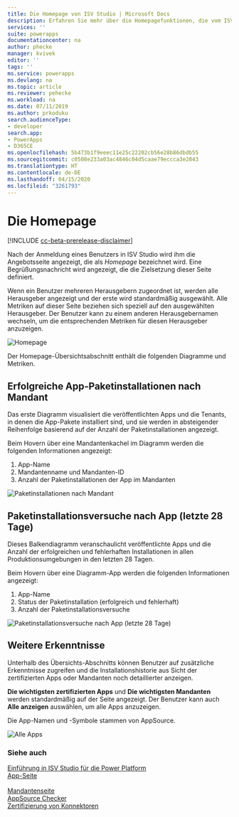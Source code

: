 ```yaml
---
title: Die Homepage von ISV Studio | Microsoft Docs
description: Erfahren Sie mehr über die Homepagefunktionen, die vom ISV Studio-Portal bereitgestellt werden.
services: ''
suite: powerapps
documentationcenter: na
author: phecke
manager: kvivek
editor: ''
tags: ''
ms.service: powerapps
ms.devlang: na
ms.topic: article
ms.reviewer: pehecke
ms.workload: na
ms.date: 07/11/2019
ms.author: prkoduku
search.audienceType:
- developer
search.app:
- PowerApps
- D365CE
ms.openlocfilehash: 5b473b1f9eeec11e25c22202cb56e28b86dbdb55
ms.sourcegitcommit: c0508e233a03ac4846c04d5caae79eccca3e2843
ms.translationtype: HT
ms.contentlocale: de-DE
ms.lasthandoff: 04/15/2020
ms.locfileid: "3261793"
---
```

# <a name="the-home-page"></a>Die Homepage

[!INCLUDE [cc-beta-prerelease-disclaimer](../../includes/cc-beta-prerelease-disclaimer.md)]

Nach der Anmeldung eines Benutzers in ISV Studio wird ihm die Angebotsseite angezeigt, die als *Homepage* bezeichnet wird. Eine Begrüßungsnachricht wird angezeigt, die die Zielsetzung dieser Seite definiert.

Wenn ein Benutzer mehreren Herausgebern zugeordnet ist, werden alle Herausgeber angezeigt und der erste wird standardmäßig ausgewählt. Alle Metriken auf dieser Seite beziehen sich speziell auf den ausgewählten Herausgeber. Der Benutzer kann zu einem anderen Herausgebernamen wechseln, um die entsprechenden Metriken für diesen Herausgeber anzuzeigen.

![Homepage](media/isv-portal-homepage.png)

Der Homepage-Übersichtsabschnitt enthält die folgenden Diagramme und Metriken.

## <a name="successful-app-package-installs-by-tenant"></a>Erfolgreiche App-Paketinstallationen nach Mandant

Das erste Diagramm visualisiert die veröffentlichten Apps und die Tenants, in denen die App-Pakete installiert sind, und sie werden in absteigender Reihenfolge basierend auf der Anzahl der Paketinstallationen angezeigt.

Beim Hovern über eine Mandantenkachel im Diagramm werden die folgenden Informationen angezeigt:

1. App-Name
2. Mandantenname und Mandanten-ID
3. Anzahl der Paketinstallationen der App im Mandanten

![Paketinstallationen nach Mandant](media/isv-portal-homepage-graph1.png)

## <a name="package-install-attempts-by-app-last-28-days"></a>Paketinstallationsversuche nach App (letzte 28 Tage)

Dieses Balkendiagramm veranschaulicht veröffentlichte Apps und die Anzahl der erfolgreichen und fehlerhaften Installationen in allen Produktionsumgebungen in den letzten 28 Tagen.

Beim Hovern über eine Diagramm-App werden die folgenden Informationen angezeigt:

1. App-Name
2. Status der Paketinstallation (erfolgreich und fehlerhaft)
3. Anzahl der Paketinstallationsversuche

![Paketinstallationsversuche nach App (letzte 28 Tage)](media/isv-portal-homepage-graph2.png)

## <a name="additional-insights"></a>Weitere Erkenntnisse

Unterhalb des Übersichts-Abschnitts können Benutzer auf zusätzliche Erkenntnisse zugreifen und die Installationshistorie aus Sicht der zertifizierten Apps oder Mandanten noch detaillierter anzeigen.

**Die wichtigsten zertifizierten Apps** und **Die wichtigsten Mandanten** werden standardmäßig auf der Seite angezeigt. Der Benutzer kann auch **Alle anzeigen** auswählen, um alle Apps anzuzeigen.

Die App-Namen und -Symbole stammen von AppSource.

![Alle Apps](media/isv-portal-homepage-seeall.png)

### <a name="see-also"></a>Siehe auch

[Einführung in ISV Studio für die Power Platform](isv-app-management.md)  
[App-Seite](isv-app-management-apppage.md)<br/>  
[Mandantenseite](isv-app-management-tenantpage.md)<br/> 
[AppSource Checker](isv-app-management-appsource-checker.md)<br/> 
[Zertifizierung von Konnektoren](isv-app-management-certification.md)

